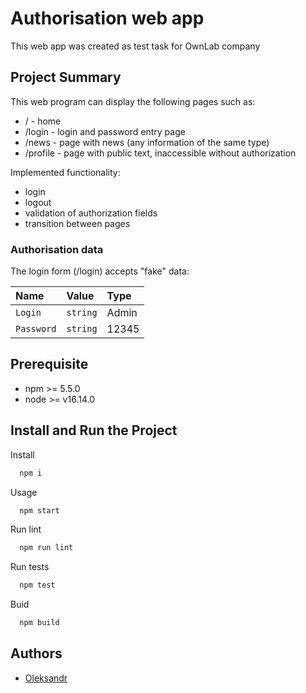 # Authorisation web app

This web app was created as test task for OwnLab company

##  Project Summary

This web program can display the following pages such as:
- / - home
- /login - login and password entry page
- /news - page with news (any information of the same type)
- /profile - page with public text, inaccessible without authorization

Implemented functionality:
- login
- logout
- validation of authorization fields
- transition between pages 

### Authorisation data
The login form (/login) accepts "fake" data:

| Name       | Value    | Type  |
|:-----------|:---------|:------|
| `Login`    | `string` | Admin |
| `Password` | `string` | 12345 |

## Prerequisite

- npm >= 5.5.0
- node >= v16.14.0

## Install and Run the Project

Install
```bash
  npm i
```
Usage
```bash
  npm start
```
Run lint
```bash
  npm run lint    
  ```
Run tests
```bash
  npm test    
```
Buid
```bash
  npm build    
```






## Authors

- [Oleksandr](https://www.linkedin.com/in/oleksandr-siaskyi-325503139/)

